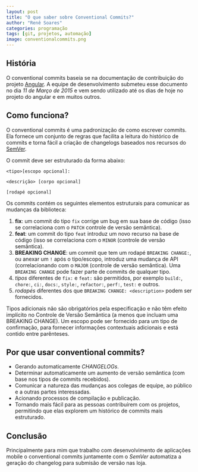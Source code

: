 ```yaml
---
layout: post
title: "O que saber sobre Conventional Commits?"
author: "Renê Soares"
categories: programação
tags: [git, projetos, automação]
image: conventionalcommits.png
---
```


## História

O conventional commits baseia se na documentação de contribuição do projeto [Angular](https://github.com/angular/angular/blob/22b96b9/CONTRIBUTING.md#commit). A equipe de desenvolvimento submeteu esse documento no dia _11 de Março de 2015_ e vem sendo utilizado até os dias de hoje no projeto do angular e em muitos outros.

## Como funciona?

O conventional commits é uma padronização de como escrever commits. Ela fornece um conjunto de regras que facilita a leitura do histórico de commits e torna fácil a criação de changelogs baseados nos recursos do [SemVer](https://semver.org/lang/pt-BR/).

O commit deve ser estruturado da forma abaixo:

```
<tipo>[escopo opcional]:

<descrição> [corpo opcional]

[rodapé opcional]
```

Os commits contém os seguintes elementos estruturais para comunicar as mudanças da biblioteca:

1. **fix**: um commit do tipo `fix` corrige um bug em sua base de código (isso se correlaciona com o `PATCH` controle de versão semântica).
2. **feat**: um commit do tipo `feat` introduz um novo recurso na base de código (isso se correlaciona com o `MINOR` (controle de versão semântica).
3. **BREAKING CHANGE**: um commit que tem um rodapé `BREAKING CHANGE:`, ou anexar um `!` após o tipo/escopo, introduz uma mudança de API (correlacionando com o `MAJOR` (controle de versão semântica). Uma `BREAKING CHANGE` pode fazer parte de commits de qualquer tipo.
4. _tipos_ diferentes de `fix:` e `feat:` são permitidos, por exemplo `build:`, `chore:`, `ci:`, `docs:`, `style:`, `refactor:`, `perf:`, `test:` e outros.
5. _rodapés_ diferentes dos que `BREAKING CHANGE: <description>` podem ser fornecidos.

Tipos adicionais não são obrigatórios pela especificação e não têm efeito implícito no Controle de Versão Semântica (a menos que incluam uma BREAKING CHANGE). Um escopo pode ser fornecido para um tipo de confirmação, para fornecer informações contextuais adicionais e está contido entre parênteses.

## Por que usar conventional commits?

* Gerando automaticamente _CHANGELOGs_.
* Determinar automaticamente um aumento de versão semântica (com base nos tipos de commits recebidos).
* Comunicar a natureza das mudanças aos colegas de equipe, ao público e a outras partes interessadas.
* Acionando processos de compilação e publicação.
* Tornando mais fácil para as pessoas contribuírem com os projetos, permitindo que elas explorem um histórico de commits mais estruturado.

## Conclusão

Principalmente para mim que trabalho com desenvolvimento de aplicações mobile o conventional commits juntamente com o _SemVer_ automatiza a geração do changelog para submisão de versão nas loja.
